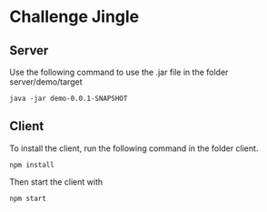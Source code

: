 # Challenge Jingle

## Server

Use the following command to use the .jar file in the folder server/demo/target

 ```
java -jar demo-0.0.1-SNAPSHOT
```

## Client

To install the client, run the following command in the folder client.

 ```
npm install
```

Then start the client with

 ```
npm start
```
